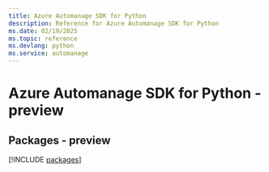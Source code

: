 ```yaml
---
title: Azure Automanage SDK for Python
description: Reference for Azure Automanage SDK for Python
ms.date: 02/19/2025
ms.topic: reference
ms.devlang: python
ms.service: automanage
---
```

# Azure Automanage SDK for Python - preview
## Packages - preview
[!INCLUDE [packages](automanage-index.md)]